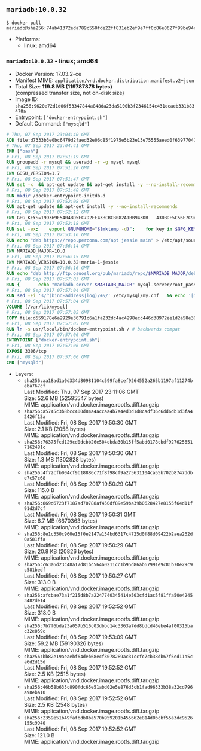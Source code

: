 ## `mariadb:10.0.32`

```console
$ docker pull mariadb@sha256:74ab41372eda789c550fde22ff831eb2ef9e7ff0c86e0627f99be94cf8bf8b64
```

-	Platforms:
	-	linux; amd64

### `mariadb:10.0.32` - linux; amd64

-	Docker Version: 17.03.2-ce
-	Manifest MIME: `application/vnd.docker.distribution.manifest.v2+json`
-	Total Size: **119.8 MB (119787878 bytes)**  
	(compressed transfer size, not on-disk size)
-	Image ID: `sha256:9620e72d1d06f53347844a848da23da5100b3f2346154c431ecaeb331b83478a`
-	Entrypoint: `["docker-entrypoint.sh"]`
-	Default Command: `["mysqld"]`

```dockerfile
# Thu, 07 Sep 2017 23:04:40 GMT
ADD file:d7333b3e0bc6479d2faed32e06d85f1975e5b23e13e75555aeed0f639770413b in / 
# Thu, 07 Sep 2017 23:04:41 GMT
CMD ["bash"]
# Fri, 08 Sep 2017 07:51:19 GMT
RUN groupadd -r mysql && useradd -r -g mysql mysql
# Fri, 08 Sep 2017 07:51:20 GMT
ENV GOSU_VERSION=1.7
# Fri, 08 Sep 2017 07:51:47 GMT
RUN set -x 	&& apt-get update && apt-get install -y --no-install-recommends ca-certificates wget && rm -rf /var/lib/apt/lists/* 	&& wget -O /usr/local/bin/gosu "https://github.com/tianon/gosu/releases/download/$GOSU_VERSION/gosu-$(dpkg --print-architecture)" 	&& wget -O /usr/local/bin/gosu.asc "https://github.com/tianon/gosu/releases/download/$GOSU_VERSION/gosu-$(dpkg --print-architecture).asc" 	&& export GNUPGHOME="$(mktemp -d)" 	&& gpg --keyserver ha.pool.sks-keyservers.net --recv-keys B42F6819007F00F88E364FD4036A9C25BF357DD4 	&& gpg --batch --verify /usr/local/bin/gosu.asc /usr/local/bin/gosu 	&& rm -r "$GNUPGHOME" /usr/local/bin/gosu.asc 	&& chmod +x /usr/local/bin/gosu 	&& gosu nobody true 	&& apt-get purge -y --auto-remove ca-certificates wget
# Fri, 08 Sep 2017 07:51:48 GMT
RUN mkdir /docker-entrypoint-initdb.d
# Fri, 08 Sep 2017 07:52:08 GMT
RUN apt-get update && apt-get install -y --no-install-recommends 		apt-transport-https ca-certificates 		pwgen 	&& rm -rf /var/lib/apt/lists/*
# Fri, 08 Sep 2017 07:52:12 GMT
ENV GPG_KEYS=199369E5404BD5FC7D2FE43BCBCB082A1BB943DB 	430BDF5C56E7C94E848EE60C1C4CBDCDCD2EFD2A 	4D1BB29D63D98E422B2113B19334A25F8507EFA5
# Fri, 08 Sep 2017 07:52:18 GMT
RUN set -ex; 	export GNUPGHOME="$(mktemp -d)"; 	for key in $GPG_KEYS; do 		gpg --keyserver ha.pool.sks-keyservers.net --recv-keys "$key"; 	done; 	gpg --export $GPG_KEYS > /etc/apt/trusted.gpg.d/mariadb.gpg; 	rm -r "$GNUPGHOME"; 	apt-key list
# Fri, 08 Sep 2017 07:53:16 GMT
RUN echo "deb https://repo.percona.com/apt jessie main" > /etc/apt/sources.list.d/percona.list 	&& { 		echo 'Package: *'; 		echo 'Pin: release o=Percona Development Team'; 		echo 'Pin-Priority: 998'; 	} > /etc/apt/preferences.d/percona
# Fri, 08 Sep 2017 07:56:14 GMT
ENV MARIADB_MAJOR=10.0
# Fri, 08 Sep 2017 07:56:15 GMT
ENV MARIADB_VERSION=10.0.32+maria-1~jessie
# Fri, 08 Sep 2017 07:56:16 GMT
RUN echo "deb http://ftp.osuosl.org/pub/mariadb/repo/$MARIADB_MAJOR/debian jessie main" > /etc/apt/sources.list.d/mariadb.list 	&& { 		echo 'Package: *'; 		echo 'Pin: release o=MariaDB'; 		echo 'Pin-Priority: 999'; 	} > /etc/apt/preferences.d/mariadb
# Fri, 08 Sep 2017 07:57:03 GMT
RUN { 		echo "mariadb-server-$MARIADB_MAJOR" mysql-server/root_password password 'unused'; 		echo "mariadb-server-$MARIADB_MAJOR" mysql-server/root_password_again password 'unused'; 	} | debconf-set-selections 	&& apt-get update 	&& apt-get install -y 		"mariadb-server=$MARIADB_VERSION" 		percona-xtrabackup 		socat 	&& rm -rf /var/lib/apt/lists/* 	&& sed -ri 's/^user\s/#&/' /etc/mysql/my.cnf /etc/mysql/conf.d/* 	&& rm -rf /var/lib/mysql && mkdir -p /var/lib/mysql /var/run/mysqld 	&& chown -R mysql:mysql /var/lib/mysql /var/run/mysqld 	&& chmod 777 /var/run/mysqld
# Fri, 08 Sep 2017 07:57:04 GMT
RUN sed -Ei 's/^(bind-address|log)/#&/' /etc/mysql/my.cnf 	&& echo '[mysqld]\nskip-host-cache\nskip-name-resolve' > /etc/mysql/conf.d/docker.cnf
# Fri, 08 Sep 2017 07:57:04 GMT
VOLUME [/var/lib/mysql]
# Fri, 08 Sep 2017 07:57:05 GMT
COPY file:d559178e6a2929e36791c6a1fa232dc4ac4298ecc446d38972ee1d2a58e30621 in /usr/local/bin/ 
# Fri, 08 Sep 2017 07:57:05 GMT
RUN ln -s usr/local/bin/docker-entrypoint.sh / # backwards compat
# Fri, 08 Sep 2017 07:57:06 GMT
ENTRYPOINT ["docker-entrypoint.sh"]
# Fri, 08 Sep 2017 07:57:06 GMT
EXPOSE 3306/tcp
# Fri, 08 Sep 2017 07:57:06 GMT
CMD ["mysqld"]
```

-	Layers:
	-	`sha256:aa18ad1a0d334d80981104c599fa8cef9264552a265b1197af11274beba767cf`  
		Last Modified: Thu, 07 Sep 2017 23:11:06 GMT  
		Size: 52.6 MB (52595547 bytes)  
		MIME: application/vnd.docker.image.rootfs.diff.tar.gzip
	-	`sha256:a5745c3b8bcc400d84a4accaa4b7a4ed3d1d8cadf36c6dd6db1d3fa42426f13a`  
		Last Modified: Fri, 08 Sep 2017 19:50:30 GMT  
		Size: 2.1 KB (2058 bytes)  
		MIME: application/vnd.docker.image.rootfs.diff.tar.gzip
	-	`sha256:76375fcd129cd0dcbb26e504ebda30b15ff5abd0178cbdf9276256517162481c`  
		Last Modified: Fri, 08 Sep 2017 19:50:30 GMT  
		Size: 1.3 MB (1302828 bytes)  
		MIME: application/vnd.docker.image.rootfs.diff.tar.gzip
	-	`sha256:4f72cfb004cf9b18886c71f8f98cf9a275631104ca55b702b8747ddbe7c57c68`  
		Last Modified: Fri, 08 Sep 2017 19:50:29 GMT  
		Size: 115.0 B  
		MIME: application/vnd.docker.image.rootfs.diff.tar.gzip
	-	`sha256:869d6723f7187ad70788af450df89e59ba39b0628427e8155f64d11f91d2d7cf`  
		Last Modified: Fri, 08 Sep 2017 19:50:31 GMT  
		Size: 6.7 MB (6670363 bytes)  
		MIME: application/vnd.docker.image.rootfs.diff.tar.gzip
	-	`sha256:8e1c350c960e15f0e2147a154bd6317c4725d0f88d09422b2aea262d0a581ffa`  
		Last Modified: Fri, 08 Sep 2017 19:50:29 GMT  
		Size: 20.8 KB (20826 bytes)  
		MIME: application/vnd.docker.image.rootfs.diff.tar.gzip
	-	`sha256:c63a6d23c48a17d81bc564a0211cc1b95d86ab67991e9c81b70e29c9c581bedf`  
		Last Modified: Fri, 08 Sep 2017 19:50:27 GMT  
		Size: 313.0 B  
		MIME: application/vnd.docker.image.rootfs.diff.tar.gzip
	-	`sha256:afcbae73a1f215d8b7a2247740345414e503cfd1ac5f81ffa50e42453482de14`  
		Last Modified: Fri, 08 Sep 2017 19:52:52 GMT  
		Size: 318.0 B  
		MIME: application/vnd.docker.image.rootfs.diff.tar.gzip
	-	`sha256:7b7f6bda23a057b516c03dbbc14c3363a7dd8bdcd46ebe4af00315bac32e059c`  
		Last Modified: Fri, 08 Sep 2017 19:53:09 GMT  
		Size: 59.2 MB (59190326 bytes)  
		MIME: application/vnd.docker.image.rootfs.diff.tar.gzip
	-	`sha256:bb82e19aeaebf64deb68ecf3078289ac31ccfc7cb38db67f5ed11a5ca6d2d15d`  
		Last Modified: Fri, 08 Sep 2017 19:52:52 GMT  
		Size: 2.5 KB (2515 bytes)  
		MIME: application/vnd.docker.image.rootfs.diff.tar.gzip
	-	`sha256:46b58b635c890fdc65e51abd02e5e876d3cb1fad96333b38a32cd796a98eba10`  
		Last Modified: Fri, 08 Sep 2017 19:52:52 GMT  
		Size: 2.5 KB (2548 bytes)  
		MIME: application/vnd.docker.image.rootfs.diff.tar.gzip
	-	`sha256:2359e51b49fafbdb8ba570b959201b455662e814d0bcbf55a3dc9526155c9940`  
		Last Modified: Fri, 08 Sep 2017 19:52:52 GMT  
		Size: 121.0 B  
		MIME: application/vnd.docker.image.rootfs.diff.tar.gzip
